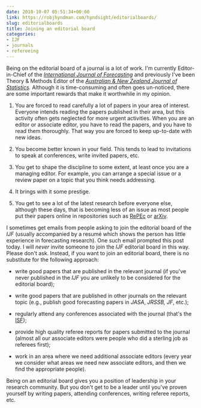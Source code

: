 ```yaml
---
date: 2010-10-07 05:51:34+00:00
link: https://robjhyndman.com/hyndsight/editorialboards/
slug: editorialboards
title: Joining an editorial board
categories:
- IJF
- journals
- refereeing
---
```


Being on the editorial board of a journal is a lot of work. I'm currently Editor-in-Chief of the _[International Journal of Forecasting](http://ijf.forecasters.org/)_ and previously I've been Theory & Methods Editor of the _[Australian & New Zealand Journal of Statistics](http://onlinelibrary.wiley.com/journal/10.1111/(ISSN)1467-842X)._ Although it is time-consuming and often goes un-noticed, there are some important rewards that make it worthwhile in my opinion.




  1. You are forced to read carefully a lot of papers in your area of interest. Everyone intends reading the papers published in their area, but this activity often gets neglected for more urgent activities. When you are an editor or associate editor, you have to read the papers, and you have to read them thoroughly. That way you are forced to keep up-to-date with new ideas.


  2. You become better known in your field. This tends to lead to invitations to speak at conferences, write invited papers, etc.


  3. You get to shape the discipline to some extent, at least once you are a managing editor. For example, you can arrange a special issue or a review paper on a topic that you think needs addressing.


  4. It brings with it some prestige.


  5. You get to see a lot of the latest research before everyone else, although these days, that is becoming less of an issue as most people put their papers online in repositories such as [RePEc](http://repec.org) or [arXiv](http://arxiv.org).


I sometimes get emails from people asking to join the editorial board of the _IJF_ (usually accompanied by a resumé which shows the person has little experience in forecasting research). One such email prompted this post today. I will _never_ invite someone to join the _IJF_ editorial board in this way. Please don't ask. Instead, if you want to join an editorial board, there is no substitute for the following approach:




  * write good papers that are published in the relevant journal (if you've never published in the _IJF_ you are unlikely to be considered for the editorial board);


  * write good papers that are published in other journals on the relevant topic (e.g., publish good forecasting papers in _JASA_, _JRSSB, JF_, etc.);


  * regularly attend any conferences associated with the journal (that's the [ISF](http://www.forecasters.org/isf/));


  * provide high quality referee reports for papers submitted to the journal (almost all our associate editors were people who did a sterling job as referees first);


  * work in an area where we need additional associate editors (every year we consider what areas we need new associate editors, and then we find the appropriate people).


Being on an editorial board gives you a position of leadership in your research community. But you don't get to be a leader until you've proven yourself by writing papers, attending conferences, writing referee reports, etc.
